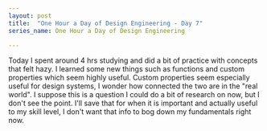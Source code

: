 ```yaml
---
layout: post
title:  "One Hour a Day of Design Engineering - Day 7"
series_name: One Hour a Day of Design Engineering

---
```


Today I spent around 4 hrs studying and did a bit of practice with concepts that felt hazy. I learned some new things such as functions and custom properties which seem highly useful. Custom properties seem especially useful for design systems, I wonder how connected the two are in the "real world". I suppose this is a question I could do a bit of research on now, but I don't see the point. I'll save that for when it is important and actually useful to my skill level, I don't want that info to bog down my fundamentals right now. 